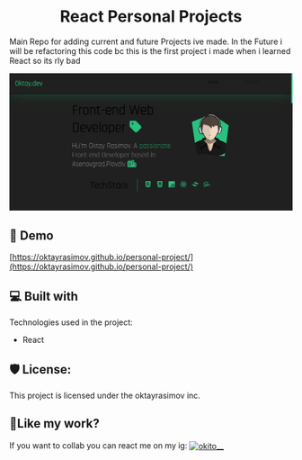 <h1 align="center" id="title">React Personal Projects</h1>

<p id="description">Main Repo for adding current and future Projects ive made. In the Future i will be refactoring this code bc this is the first project i made when i learned React so its rly bad</p>

![mainpic](https://github.com/oktayrasimov/personal-project/blob/master/src/components/pics/gitHub-main.png?raw=true)

<h2>🚀 Demo</h2>

[https://oktayrasimov.github.io/personal-project/](https://oktayrasimov.github.io/personal-project/)

  
  
<h2>💻 Built with</h2>

Technologies used in the project:

*   React

<h2>🛡️ License:</h2>

This project is licensed under the oktayrasimov inc.

<h2>💖Like my work?</h2>

If you want to collab you can react me on my ig: <a href="https://instagram.com/okito__" target="blank"><img align="center" src="https://raw.githubusercontent.com/rahuldkjain/github-profile-readme-generator/master/src/images/icons/Social/instagram.svg" alt="okito__" height="30" width="40" /></a>
